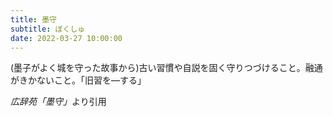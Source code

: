 ```yaml
---
title: 墨守
subtitle: ぼくしゅ
date: 2022-03-27 10:00:00
---
```


(墨子がよく城を守った故事から)古い習慣や自説を固く守りつづけること。融通がきかないこと。「旧習を―する」

<cite>広辞苑「墨守」</cite>より引用